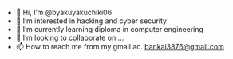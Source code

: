 
- 👋 Hi, I’m @byakuyakuchiki06
- 👀 I’m interested in hacking and cyber security
- 🌱 I’m currently learning diploma in computer engineering
- 💞️ I’m looking to collaborate on ...
- 📫 How to reach me from my gmail ac. bankai3876@gmail.com

<!---
byakuyakuchiki06/byakuyakuchiki06 is a ✨ special ✨ repository because its `README.md` (this file) appears on your GitHub profile.
You can click the Preview link to take a look at your changes.
--->
